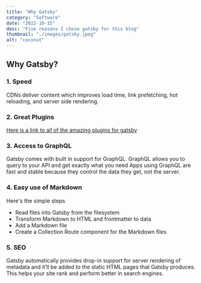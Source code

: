 ```yaml
---
title: "Why Gatsby"
category: "Software"
date: "2022-10-15"
desc: "Five reasons I chose gatsby for this blog"
thumbnail: "./images/gatsby.jpeg"
alt: "coconut"
---
```


## Why Gatsby?

### 1. Speed
CDNs deliver content which improves load time, link prefetching, hot reloading, and server side rendering.
### 2. Great Plugins
[Here is a link to all of the amazing plugins for gatsby](https://www.gatsbyjs.com/plugins)
### 3. Access to GraphQL
Gatsby comes with built in support for GraphQL. GraphQL allows you to query to your API and get exactly what you need Apps using GraphQL are fast and stable because they control the data they get, not the server.
### 4. Easy use of Markdown
Here's the simple steps
- Read files into Gatsby from the filesystem
- Transform Markdown to HTML and frontmatter to data
- Add a Markdown file
- Create a Collection Route component for the Markdown files
### 5. SEO
Gatsby automatically provides drop-in support for server rendering of metadata and it’ll be added to the static HTML pages that Gatsby produces. This helps your site rank and perform better in search engines.
